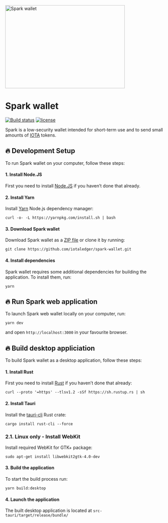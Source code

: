 <img src="https://raw.githubusercontent.com/iotaledger/spark-wallet/master/assets/spark-wallet.jpg" alt="Spark wallet" width="380" height="264"/>

# Spark wallet

<p>
  <a href="https://github.com/iotaledger/spark-wallet/actions?query=workflow%3ATests"><img src="https://github.com/iotaledger/spark-wallet/workflows/Tests/badge.svg" alt="Build status"></a>
  <a href="https://github.com/iotaledger/spark-wallet/blob/master/LICENSE">
    <img src="https://img.shields.io/github/license/iotaledger/spark-wallet.svg" alt="license">
  </a>
</p>

Spark is a low-security wallet intended for short-term use and to send small amounts of [IOTA](https://www.iota.org) tokens.

## 🔥 Development Setup

To run Spark wallet on your computer, follow these steps:

#### 1. Install Node.JS

First you need to install [Node.JS](https://nodejs.org) if you haven’t done that already.

#### 2. Install Yarn

Install [Yarn](https://yarnpkg.com/) Node.js dependency manager:

```
curl -o- -L https://yarnpkg.com/install.sh | bash
```

#### 3. Download Spark wallet

Download Spark wallet as a [ZIP file](https://github.com/iotaledger/spark-wallet/archive/master.zip) or clone it by running:

```
git clone https://github.com/iotaledger/spark-wallet.git
```

#### 4. Install dependencies

Spark wallet requires some additional dependencies for building the application. To install them, run:

```
yarn
```

## 🔥 Run Spark web application

To launch Spark web wallet locally on your computer, run:

```
yarn dev
```

and open `http://localhost:3000` in your favourite browser.

## 🔥 Build desktop appliciation

To build Spark wallet as a desktop application, follow these steps:

#### 1. Install Rust

First you need to install [Rust](https://www.rust-lang.org/) if you haven’t done that already:

```
curl --proto '=https' --tlsv1.2 -sSf https://sh.rustup.rs | sh
```

#### 2. Install Tauri

Install the [tauri-cli](https://crates.io/crates/tauri-cli) Rust crate:

```
cargo install rust-cli --force
```

### 2.1. Linux only - Install WebKit

Install required WebKit for GTK+ package:

```
sudo apt-get install libwebkit2gtk-4.0-dev
```

#### 3. Build the application

To start the build process run:

```
yarn build:desktop
```

#### 4. Launch the application

The built desktop application is located at `src-tauri/target/release/bundle/`
